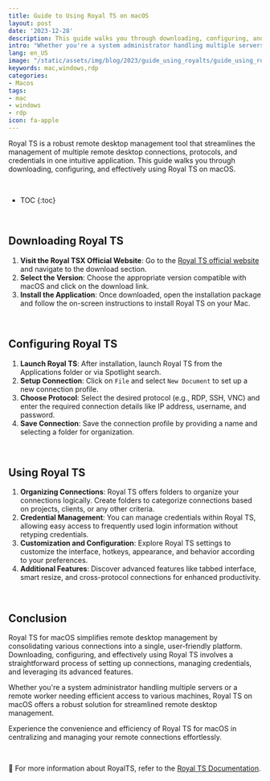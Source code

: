```yaml
---
title: Guide to Using Royal TS on macOS
layout: post
date: '2023-12-28'
description: This guide walks you through downloading, configuring, and effectively using Royal TS on macOS.
intro: "Whether you're a system administrator handling multiple servers or a remote worker needing efficient access to various machines, Royal TS on macOS offers a robust solution for streamlined remote desktop management."
lang: en_US
image: "/static/assets/img/blog/2023/guide_using_royalts/guide_using_royalts.png"
keywords: mac,windows,rdp
categories:
- Macos
tags:
- mac
- windows
- rdp
icon: fa-apple
---
```


Royal TS is a robust remote desktop management tool that streamlines the management of multiple remote desktop connections, protocols, and credentials in one intuitive application. This guide walks you through downloading, configuring, and effectively using Royal TS on macOS.

<br>

* TOC 
{:toc}

<br>

## Downloading Royal TS

1. **Visit the Royal TSX Official Website**: Go to the [Royal TS official website](https://www.royalapplications.com/ts/mac/features) and navigate to the download section.
2. **Select the Version**: Choose the appropriate version compatible with macOS and click on the download link.
3. **Install the Application**: Once downloaded, open the installation package and follow the on-screen instructions to install Royal TS on your Mac.

<br>

## Configuring Royal TS

1. **Launch Royal TS**: After installation, launch Royal TS from the Applications folder or via Spotlight search.
2. **Setup Connection**: Click on `File` and select `New Document` to set up a new connection profile.
3. **Choose Protocol**: Select the desired protocol (e.g., RDP, SSH, VNC) and enter the required connection details like IP address, username, and password.
4. **Save Connection**: Save the connection profile by providing a name and selecting a folder for organization.

<br>

## Using Royal TS

1. **Organizing Connections**: Royal TS offers folders to organize your connections logically. Create folders to categorize connections based on projects, clients, or any other criteria.
2. **Credential Management**: You can manage credentials within Royal TS, allowing easy access to frequently used login information without retyping credentials.
3. **Customization and Configuration**: Explore Royal TS settings to customize the interface, hotkeys, appearance, and behavior according to your preferences.
4. **Additional Features**: Discover advanced features like tabbed interface, smart resize, and cross-protocol connections for enhanced productivity.

<br>

## Conclusion

Royal TS for macOS simplifies remote desktop management by consolidating various connections into a single, user-friendly platform. Downloading, configuring, and effectively using Royal TS involves a straightforward process of setting up connections, managing credentials, and leveraging its advanced features.

Whether you're a system administrator handling multiple servers or a remote worker needing efficient access to various machines, Royal TS on macOS offers a robust solution for streamlined remote desktop management.

Experience the convenience and efficiency of Royal TS for macOS in centralizing and managing your remote connections effortlessly.

<br>

📝 For more information about RoyalTS, refer to the  [Royal TS Documentation](https://docs.royalapps.com/r2023/royalts/introduction/index.html).

